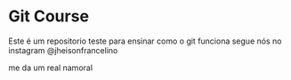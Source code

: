 # Git Course

Este é um repositorio teste para ensinar como o git funciona
segue nós no instagram @jheisonfrancelino

me da um real namoral